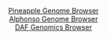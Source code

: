 <div id="Pineapple_Genome_Browser" align="center">
  <a href="https://igv.org/app/?sessionURL=blob:zZNdb9owFIb_iyWqTQr5chNIJDQBBcqglMICE1UVmcQJFomd2k5Sivjvc9Gm3XRSudg0yRfxkT_e8.TxEVSYC8Io8IGtW45uWUADYsfqJcqLDM9QjgXwE5QJrAGOE8wxjTDwjyBBQqJgMVU7d1IWwjcMIotmjmjKdAF1lKNXRlEt9IjlRp9lGdoyjiTjwuhxVDGDpFWzxltUFLq6G.qOESOJDJQVO0YFMwpM07BW54W_SmGKKctxmJeZJOcAocqjMsZ6gr5018tuFGEhJvgwjjvdybi7goNgM3L7m.D.dh2466slSSmSJcedxbymzi53GnZvDlfFYT8vhtSpvloTexk04M3V4KUgHIuO1bLasOXZ0FFoCI3xy__UtRrkws6H.fgBMvcbRNP7mZjKzO1Fq3zK4Wj_h75PGshYVCoTQLTjLd8yNWi6mmO7zbdPq62ZpqfocEaA__ikAclRtFfLH49AHgrlCxD4uTyrowHGY8yB3_RMs2V5nu1ct65Nz7NO2hGUPPt7aIfBwmuZdte23TAhmVQyx6GghdARpXoVJXr6eiHLFeSDtD1bPCz7zKzH.5m9.s4Wt3cNe7h4n6arCKjLzz9QtfqRTP_Eu48E0eX2Utm4el.H_FnGvNxuDjdL7pXtuxElm7ZI3n9mb4Aug5MwniOp1quKmv40rkKcICpVoSKCbElG5GGtOLIa.JYNlbggYhlTJgKebj.ZmqlZjvn5t6Dw9HT6AQ--">Pineapple Genome Browser</a>
</div>
<div id="Alphonso_Genome_Browser" align="center">
  <a href="https://igv.org/app/?sessionURL=blob:zZJrb9owFIb_i6VWmxRyLeQioQnoBUpbGhBlbVVFB8cJLomd2SbcxH.fV23al1UqHzZN8gf72D5.39fPHtVESMoZipBrOk3TcZCB5IKvJ1BWBbmDkkgUZVBIYiBBMiIIwwRFe5SBVDAd3.ibC6UqGVkWVVWjBJZzU3omlLDjDNbSxLy0erwoYM4FKC6k1RVQc4vmdWNN5lBVpn7bM5tWCgosKKoFZ5JbFWF5stb9kl.lJCeMlyQpV4WibwISrUdrTM0MvnRmkw7GRMoh2Q7Sdmc46Dx4F9Onq1bvaTrqz6at2emE5gzUSpB2JsW07K.zWMVp_Arp0tvi0fh.0O_xE._89GJTUUFk2_GdwPND1_F1MJSlZPM_edaDHun7Tp243RP3ctwX16.7m1k9Cv3H0Xl3EPf4md5avuP.YKCC45WmAeGF8CPHNjy7ZTTdVuPH1AkM2w51RoJTFD2_GEgJwEt9_HmP1LbSzCBJvq3e8DEQFykRKGqEtu07Yeg2z_wzOwydg7FHK1H8vYAvp.PQt92O67aSjBZKA50mklXSBMbMGmdmvjsy0WWZx7iLb3WD2ddeGei1ff_IYlnhP2YZaP_66bdP1EY_ouifsPcRIaaaHwtc8HA7lguadWFSXI02Qbcf7CCk42H6.G48x0WTcVGC0ud1RS9_0laDoMCULtRU0jktqNrOdIp8jSLH9TS0CPOCawqRyOefbMM2nKb9.Tec3uHl8B0-">Alphonso Genome Browser</a>
</div>


<div id="DAF_Genomics_Browser" align="center">
  <a href="https://igv.org/app/?sessionURL=blob:tZF_a5tAGMffy8H6lxpPjUYhDLdmSdcmGbE2oaWEJ_oYJeq5uzNpGvLed9iOwUYZgw7ujjueH9_vPZ8T2SMXBatJQCyD9g1KiUZEzg4RVE2JM6hQkCCDUqBGOGbIsU6QBCeSgZAQL25UZS5lI4JeL4VM32LNqiIRhrANaHTBWpmjStUtAyp4ZjUchJGwSiVL6EHZ5KwWrAdJgkLoZq_Bers.gDp.xtZdS1xXbSmLTnWtTChjqZGBclvUKT79xch_UFar.Bguo7Crv8bjVToMr6_CO3sU34_dz_fxfLKM3eVFVGxrkC3H4ScYjxfH.WS28WaRl1lufrvJR_Pt8376wb68GD01BUcxpB4d2J5v0wE5a6RkSasQkCTnNKCO5lkDzXIc_fVq9101A84KEjw8akRySHYq_eFE5LFRoIjA723HTCOMp8hJoPum6VHft_qO55i.T8_aibS8fGeSX.KF75lWaFmusYFK6WdF2Y1PCf0ZfC.Mv3VW.18xXS6Pkkbj3dfpPlxRsTPTdrJa3U2_WewNTBp581sZ4xVIFXp5vkKBUqlVWMtfVOzz4_kH">DAF Genomics Browser</a>
</div>
